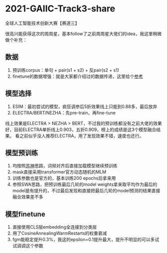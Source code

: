 # 2021-GAIIC-Track3-share

全球人工智能技术创新大赛【赛道三】

很高兴能获得这次的周周星，基本follow了之前周周星大佬们的idea，我这里稍微做个补充：

## 数据
1. 预训练corpus：单句 + pair(s1 + s2) + 反pair(s2 + s1)
2. finetune的数据增强：就是大家都介绍过的数据传递，这里给个[参考](https://github.com/huanghuidmml/epidemicTextMatch/blob/master/code/data_aug.py)

## 模型选择
1. ESIM：最初尝试的模型，疯狂调参后5折效果线上只能到0.88多，最后放弃
2. ELECTRA/BERT/NEZHA：先pre-train，再fine-tune

线上效果是ELECTRA > NEZHA > BERT，不过我的预训练都没有之前大佬的效果好，目前ELECTRA单折线上0.903，五折0.909，榜上的成绩是这3个模型融合结果。
看之前似乎没人推荐ELECTRA，用了发现效果不错，速度也还行。

## 模型预训练
1. 均按照[苏神](https://github.com/bojone/oppo-text-match)思路，词频对齐后直接加载模型继续预训练
2. mask直接采用transformer官方动态随机的MLM
3. 训练参数也是官方的，基本训练200 epochs后拿来用
4. 参照SWA思路，把预训练最后几轮的model weights拿来取平均作为最后的model是有提升的，不过最后发现和直接把最后几轮的model预测的结果直接融合效果差不多

## 模型finetune
1. 直接使用CLS层embedding全连接到分类层
2. 用了CosineAnnealingWarmRestarts的权重衰减
3. fgm能稳定提升0.3%，我这的epsilon=0.1提升最大，提升不明显的可以多试试调调这个参数

